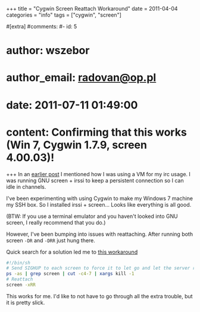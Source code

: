 +++
title = "Cygwin Screen Reattach Workaround"
date = 2011-04-04 
categories = "info"
tags = ["cygwin", "screen"]

#[extra]
#comments:
#- id: 5
#  author: wszebor
#  author_email: radovan@op.pl
#  date: 2011-07-11 01:49:00
#  content: Confirming that this works (Win 7, Cygwin 1.7.9, screen 4.00.03)!
+++
In an [earlier post](./blog/virtualbox-headless-mode-on-windows-7.md) I mentioned how I was using a VM for my irc usage. I was running GNU screen + irssi to keep a persistent connection so I can idle in channels.

I've been experimenting with using Cygwin to make my Windows 7 machine my SSH box. So I installed irssi + screen... Looks like everything is all good.

(BTW: If you use a terminal emulator and you haven't looked into GNU screen, I really recommend that you do.)

However, I've been bumping into issues with reattaching. After running both screen `-DR` and `-DRR` just hung there.

Quick search for a solution led me to [this workaround][cyg-workaround]

```sh
#!/bin/sh
# Send SIGHUP to each screen to force it to let go and let the server recover
ps -as | grep screen | cut -c4-7 | xargs kill -1
# Reattach
screen -xRR
```

This works for me. I'd like to not have to go through all the extra trouble, but it is pretty slick.

[cyg-workaround]: http://cygwin.com/ml/cygwin/2010-03/msg01026.html
